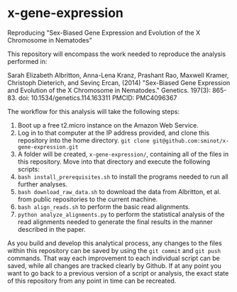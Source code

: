 # x-gene-expression
Reproducing "Sex-Biased Gene Expression and Evolution of the X Chromosome in Nematodes"

This repository will encompass the work needed to reproduce the analysis performed in:

Sarah Elizabeth Albritton, Anna-Lena Kranz, Prashant Rao, Maxwell Kramer, Christoph Dieterich, and Sevinç Ercan, (2014) "Sex-Biased Gene Expression and Evolution of the X Chromosome in Nematodes." Genetics. 197(3): 865-83. doi:  10.1534/genetics.114.163311 PMCID: PMC4096367

The workflow for this analysis will take the following steps:

1.  Boot up a free t2.micro instance on the Amazon Web Service. 
2.  Log in to that computer at the IP address provided, and clone this repository into the home directory.
`git clone git@github.com:sminot/x-gene-expression.git`
3.  A folder will be created, `x-gene-expression/`, containing all of the files in this repository. Move into that directory and execute the following scripts:
4.  `bash install_prerequisites.sh` to install the programs needed to run all further analyses.
5.  `bash download_raw_data.sh` to download the data from Albritton, et al. from public repositories to the current machine. 
6.  `bash align_reads.sh` to perform the basic read alignments.
7.  `python analyze_alignments.py` to perform the statistical analysis of the read alignments needed to generate the final results in the manner described in the paper. 

As you build and develop this analytical process, any changes to the files within this repository can be saved by using the `git commit` and `git push` commands. That way each improvement to each individual script can be saved, while all changes are tracked clearly by Github. If at any point you want to go back to a previous version of a script or analysis, the exact state of this repository from any point in time can be recreated. 
